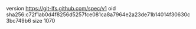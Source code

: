 version https://git-lfs.github.com/spec/v1
oid sha256:c72f1ab0d4f8256d5257fce081ca8a7964e2a23de71b14014f30630c3bc749b6
size 1070
